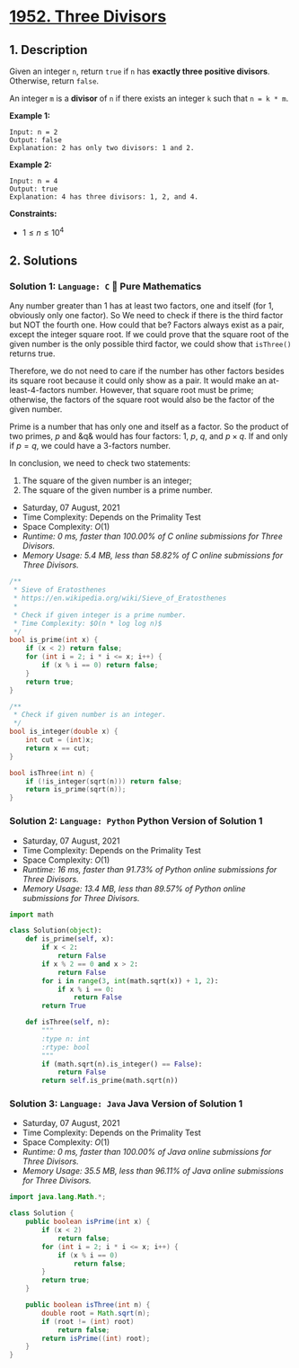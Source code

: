 # [1952. Three Divisors](https://leetcode.com/problems/three-divisors/)

## 1. Description

Given an integer `n`, return `true` if `n` has **exactly three positive divisors**. Otherwise, return `false`.

An integer `m` is a **divisor** of `n` if there exists an integer `k` such that `n = k * m`.

**Example 1:**

```
Input: n = 2
Output: false
Explanation: 2 has only two divisors: 1 and 2.
```

**Example 2:**

```
Input: n = 4
Output: true
Explanation: 4 has three divisors: 1, 2, and 4.
```

**Constraints:**

- $1 \leq n \leq 10^{4}$

## 2. Solutions

### Solution 1: `Language: C` 🥰 Pure Mathematics

Any number greater than 1 has at least two factors, one and itself (for 1, obviously only one factor). So We need to check if there is the third factor but NOT the fourth one. How could that be? Factors always exist as a pair, except the integer square root. If we could prove that the square root of the given number is the only possible third factor, we could show that `isThree()` returns true.

Therefore, we do not need to care if the number has other factors besides its square root because it could only show as a pair. It would make an at-least-4-factors number. However, that square root must be prime; otherwise, the factors of the square root would also be the factor of the given number.

Prime is a number that has only one and itself as a factor. So the product of two primes, $p$ and &q& would has four factors: $1$, $p$, $q$, and $p \times q$. If and only if $p = q$, we could have a 3-factors number.

In conclusion, we need to check two statements:
1. The square of the given number is an integer;
2. The square of the given number is a prime number.

- Saturday, 07 August, 2021
- Time Complexity: Depends on the Primality Test
- Space Complexity: $O(1)$
- *Runtime: 0 ms, faster than 100.00% of C online submissions for Three Divisors.*
- *Memory Usage: 5.4 MB, less than 58.82% of C online submissions for Three Divisors.*

```C
/**
 * Sieve of Eratosthenes
 * https://en.wikipedia.org/wiki/Sieve_of_Eratosthenes
 *
 * Check if given integer is a prime number.
 * Time Complexity: $O(n * log log n)$
 */
bool is_prime(int x) {
    if (x < 2) return false;
    for (int i = 2; i * i <= x; i++) {
        if (x % i == 0) return false;
    }
    return true;
}

/**
 * Check if given number is an integer.
 */
bool is_integer(double x) {
    int cut = (int)x;
    return x == cut;
}

bool isThree(int n) {
    if (!is_integer(sqrt(n))) return false;
    return is_prime(sqrt(n));
}
```

### Solution 2: `Language: Python` Python Version of Solution 1

- Saturday, 07 August, 2021
- Time Complexity: Depends on the Primality Test
- Space Complexity: $O(1)$
- *Runtime: 16 ms, faster than 91.73% of Python online submissions for Three Divisors.*
- *Memory Usage: 13.4 MB, less than 89.57% of Python online submissions for Three Divisors.*

```python
import math

class Solution(object):
    def is_prime(self, x):
        if x < 2:
            return False
        if x % 2 == 0 and x > 2:
            return False
        for i in range(3, int(math.sqrt(x)) + 1, 2):
            if x % i == 0:
                return False
        return True

    def isThree(self, n):
        """
        :type n: int
        :rtype: bool
        """
        if (math.sqrt(n).is_integer() == False):
            return False
        return self.is_prime(math.sqrt(n))
```

### Solution 3: `Language: Java` Java Version of Solution 1

- Saturday, 07 August, 2021
- Time Complexity: Depends on the Primality Test
- Space Complexity: $O(1)$
- *Runtime: 0 ms, faster than 100.00% of Java online submissions for Three Divisors.*
- *Memory Usage: 35.5 MB, less than 96.11% of Java online submissions for Three Divisors.*

```Java
import java.lang.Math.*;

class Solution {
    public boolean isPrime(int x) {
        if (x < 2)
            return false;
        for (int i = 2; i * i <= x; i++) {
            if (x % i == 0)
                return false;
        }
        return true;
    }

    public boolean isThree(int n) {
        double root = Math.sqrt(n);
        if (root != (int) root)
            return false;
        return isPrime((int) root);
    }
}
```
